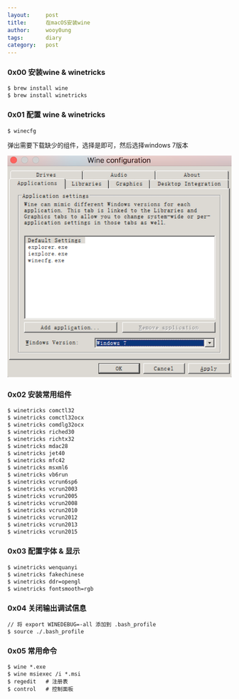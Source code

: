 ```yaml
---
layout:     post
title:      在macOS安装wine
author:     wooy0ung
tags: 		diary
category:  	post
---
```



### 0x00 安装wine & winetricks

```
$ brew install wine
$ brew install winetricks
```
<!-- more -->


### 0x01 配置 wine & winetricks

```
$ winecfg
```

弹出需要下载缺少的组件，选择是即可，然后选择windows 7版本

![](/assets/img/post/2017-06-21-macos-wine/0x00.png)


### 0x02 安装常用组件

```
$ winetricks comctl32
$ winetricks comctl32ocx
$ winetricks comdlg32ocx
$ winetricks riched30
$ winetricks richtx32
$ winetricks mdac28
$ winetricks jet40
$ winetricks mfc42
$ winetricks msxml6
$ winetricks vb6run
$ winetricks vcrun6sp6
$ winetricks vcrun2003
$ winetricks vcrun2005
$ winetricks vcrun2008
$ winetricks vcrun2010
$ winetricks vcrun2012
$ winetricks vcrun2013
$ winetricks vcrun2015
```

### 0x03 配置字体 & 显示

```
$ winetricks wenquanyi
$ winetricks fakechinese
$ winetricks ddr=opengl
$ winetricks fontsmooth=rgb
```

### 0x04 关闭输出调试信息

```
// 将 export WINEDEBUG=-all 添加到 .bash_profile
$ source ./.bash_profile
```

### 0x05 常用命令

```
$ wine *.exe
$ wine msiexec /i *.msi
$ regedit	# 注册表
$ control	# 控制面板
```
